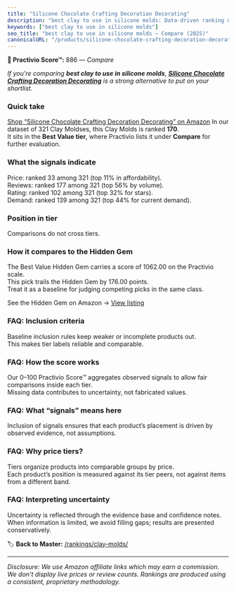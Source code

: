```yaml
---
title: "Silicone Chocolate Crafting Decoration Decorating"
description: "best clay to use in silicone molds: Data-driven ranking using the Practivio Score™. Positioned by quality, value, demand, findability, momentum."
keywords: ["best clay to use in silicone molds"]
seo_title: "best clay to use in silicone molds — Compare (2025)"
canonicalURL: "/products/silicone-chocolate-crafting-decoration-decorating-B0C33DBT4X/"
---
```


**🛒 Practivio Score™:** 886 — _Compare_


*If you're comparing **best clay to use in silicone molds**, **[Silicone Chocolate Crafting Decoration Decorating](https://www.amazon.com/dp/B0C33DBT4X?tag=practivio-20)** is a strong alternative to put on your shortlist.*
### Quick take
[Shop “Silicone Chocolate Crafting Decoration Decorating” on Amazon](https://www.amazon.com/dp/B0C33DBT4X?tag=practivio-20)
In our dataset of 321 Clay Moldses, this Clay Molds is ranked **170**.  
It sits in the **Best Value tier**, where Practivio lists it under **Compare** for further evaluation.

### What the signals indicate
Price: ranked 33 among 321 (top 11% in affordability).  
Reviews: ranked 177 among 321 (top 56% by volume).  
Rating: ranked 102 among 321 (top 32% for stars).  
Demand: ranked 139 among 321 (top 44% for current demand).

### Position in tier
Comparisons do not cross tiers.

### How it compares to the Hidden Gem
The Best Value Hidden Gem carries a score of 1062.00 on the Practivio scale.  
This pick trails the Hidden Gem by 176.00 points.  
Treat it as a baseline for judging competing picks in the same class.  

See the Hidden Gem on Amazon → [View listing](https://www.amazon.com/dp/B07V9KMNGY?tag=practivio-20)

### FAQ: Inclusion criteria
Baseline inclusion rules keep weaker or incomplete products out.  
This makes tier labels reliable and comparable.

### FAQ: How the score works
Our 0–100 Practivio Score™ aggregates observed signals to allow fair comparisons inside each tier.  
Missing data contributes to uncertainty, not fabricated values.

### FAQ: What “signals” means here
Inclusion of signals ensures that each product’s placement is driven by observed evidence, not assumptions.

### FAQ: Why price tiers?
Tiers organize products into comparable groups by price.  
Each product’s position is measured against its tier peers, not against items from a different band.

### FAQ: Interpreting uncertainty
Uncertainty is reflected through the evidence base and confidence notes.  
When information is limited, we avoid filling gaps; results are presented conservatively.

<!-- Missing template for Compare/CompareWithinPriceClass -->


🏷️ **Back to Master:** [/rankings/clay-molds/](/rankings/clay-molds/)

---
_Disclosure: We use Amazon affiliate links which may earn a commission. We don’t display live prices or review counts. Rankings are produced using a consistent, proprietary methodology._

